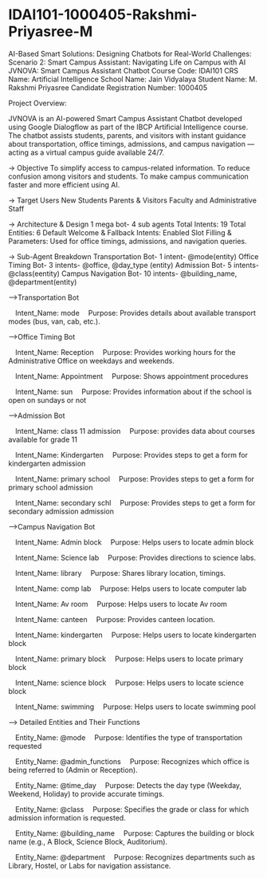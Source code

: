 # IDAI101-1000405-Rakshmi-Priyasree-M
AI-Based Smart Solutions: Designing Chatbots for Real-World Challenges: 
Scenario 2: Smart Campus Assistant: Navigating Life on Campus with AI
JVNOVA: Smart Campus Assistant Chatbot
Course Code: IDAI101
CRS Name: Artificial Intelligence
School Name: Jain Vidyalaya
Student Name: M. Rakshmi Priyasree
Candidate Registration Number: 1000405

Project Overview:

JVNOVA is an AI-powered Smart Campus Assistant Chatbot developed using Google Dialogflow as part of the IBCP Artificial Intelligence course.
The chatbot assists students, parents, and visitors with instant guidance about transportation, office timings, admissions, and campus navigation — acting as a virtual campus guide available 24/7.

-> Objective
To simplify access to campus-related information.
To reduce confusion among visitors and students.
To make campus communication faster and more efficient using AI.

-> Target Users
New Students
Parents & Visitors
Faculty and Administrative Staff

-> Architecture & Design
1 mega bot- 4 sub agents
Total Intents: 19
Total Entities: 6
Default Welcome & Fallback Intents: Enabled
Slot Filling & Parameters: Used for office timings, admissions, and navigation queries.

-> Sub-Agent Breakdown
Transportation Bot- 1 intent-	@mode(entity)
Office Timing Bot-	3 intents- 	@office, @day_type (entity)
Admission Bot-	5 intents-	@class(eentity)
Campus Navigation Bot-	10 intents-	@building_name, @department(entity)

-->Transportation Bot

 Intent_Name: mode
 Purpose: Provides details about available transport modes (bus, van, cab, etc.).

-->Office Timing Bot

 Intent_Name: Reception
 Purpose: Provides working hours for the Administrative Office on weekdays and weekends.

 Intent_Name: Appointment
 Purpose: Shows appointment procedures

 Intent_Name: sun
 Purpose: Provides information about if the school is open on sundays or not

-->Admission Bot

 Intent_Name: class 11 admission
 Purpose: provides data about courses available for grade 11

 Intent_Name: Kindergarten
 Purpose: Provides steps to get a form for kindergarten admission

 Intent_Name: primary school
 Purpose: Provides steps to get a form for primary school admission

 Intent_Name: secondary schl
 Purpose: Provides steps to get a form for secondary admission admission

-->Campus Navigation Bot

 Intent_Name: Admin block
 Purpose: Helps users to locate admin block

 Intent_Name: Science lab
 Purpose: Provides directions to science labs.

 Intent_Name: library
 Purpose: Shares library location, timings.

 Intent_Name: comp lab
 Purpose: Helps users to locate computer lab

 Intent_Name: Av room
 Purpose: Helps users to locate Av room

 Intent_Name: canteen
 Purpose: Provides canteen location.

 Intent_Name: kindergarten
 Purpose: Helps users to locate kindergarten block

 Intent_Name: primary block
 Purpose: Helps users to locate primary block

 Intent_Name: science block
 Purpose: Helps users to locate science block

 Intent_Name: swimming
 Purpose: Helps users to locate swimming pool

--> Detailed Entities and Their Functions

 Entity_Name: @mode
 Purpose: Identifies the type of transportation requested 
 
 Entity_Name: @admin_functions
 Purpose: Recognizes which office is being referred to (Admin or Reception).

 Entity_Name: @time_day
 Purpose: Detects the day type (Weekday, Weekend, Holiday) to provide accurate timings.

 Entity_Name: @class
 Purpose: Specifies the grade or class for which admission information is requested.

 Entity_Name: @building_name
 Purpose: Captures the building or block name (e.g., A Block, Science Block, Auditorium).

 Entity_Name: @department
 Purpose: Recognizes departments such as Library, Hostel, or Labs for navigation assistance.
